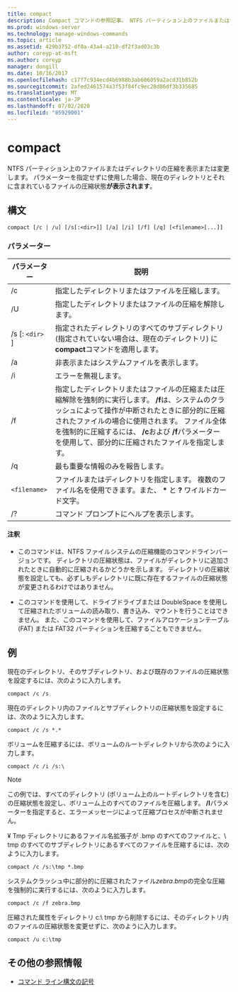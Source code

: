 ```yaml
---
title: compact
description: Compact コマンドの参照記事。 NTFS パーティション上のファイルまたはディレクトリの圧縮を表示または変更します。
ms.prod: windows-server
ms.technology: manage-windows-commands
ms.topic: article
ms.assetid: 429b3752-df0a-43a4-a210-df2f3ad03c3b
author: coreyp-at-msft
ms.author: coreyp
manager: dongill
ms.date: 10/16/2017
ms.openlocfilehash: c17f7c934ecd4b6988b3ab606059a2acd31b852b
ms.sourcegitcommit: 2afed2461574a3f53f84fc9ec28d86df3b335685
ms.translationtype: MT
ms.contentlocale: ja-JP
ms.lasthandoff: 07/02/2020
ms.locfileid: "85929001"
---
```

# <a name="compact"></a>compact

NTFS パーティション上のファイルまたはディレクトリの圧縮を表示または変更します。 パラメーターを指定せずに使用した場合、現在のディレクトリとそれに含まれているファイルの圧縮状態**が表示されます**。

## <a name="syntax"></a>構文

```
compact [/c | /u] [/s[:<dir>]] [/a] [/i] [/f] [/q] [<filename>[...]]
```

### <a name="parameters"></a>パラメーター

| パラメーター | 説明 |
| --------- | ----------- |
| /c | 指定したディレクトリまたはファイルを圧縮します。 |
| /U | 指定したディレクトリまたはファイルの圧縮を解除します。 |
| /s [: `<dir>` ] | 指定されたディレクトリのすべてのサブディレクトリ (指定されていない場合は、現在のディレクトリ) に**compact**コマンドを適用します。 |
| /a | 非表示またはシステムファイルを表示します。 |
| /i | エラーを無視します。 |
| /f | 指定したディレクトリまたはファイルの圧縮または圧縮解除を強制的に実行します。 **/f**は、システムのクラッシュによって操作が中断されたときに部分的に圧縮されたファイルの場合に使用されます。 ファイル全体を強制的に圧縮するには、 **/c**および **/f**パラメーターを使用して、部分的に圧縮されたファイルを指定します。 |
| /q | 最も重要な情報のみを報告します。 |
| `<filename>` | ファイルまたはディレクトリを指定します。 複数のファイル名を使用できます。また、 **&#42;** と **?** ワイルドカード文字。 |
| /? | コマンド プロンプトにヘルプを表示します。 |

#### <a name="remarks"></a>注釈

- このコマンドは、NTFS ファイルシステムの圧縮機能のコマンドラインバージョンです。 ディレクトリの圧縮状態は、ファイルがディレクトリに追加されたときに自動的に圧縮されるかどうかを示します。 ディレクトリの圧縮状態を設定しても、必ずしもディレクトリに既に存在するファイルの圧縮状態が変更されるわけではありません。

- このコマンドを使用して、ドライブドライブまたは DoubleSpace を使用して圧縮されたボリュームの読み取り、書き込み、マウントを行うことはできません。 また、このコマンドを使用して、ファイルアロケーションテーブル (FAT) または FAT32 パーティションを圧縮することもできません。

## <a name="examples"></a>例

現在のディレクトリ、そのサブディレクトリ、および既存のファイルの圧縮状態を設定するには、次のように入力します。

```
compact /c /s
```

現在のディレクトリ内のファイルとサブディレクトリの圧縮状態を設定するには、次のように入力します。

```
compact /c /s *.*
```

ボリュームを圧縮するには、ボリュームのルートディレクトリから次のように入力します。

```
compact /c /i /s:\
```

> [!NOTE]
> この例では、すべてのディレクトリ (ボリューム上のルートディレクトリを含む) の圧縮状態を設定し、ボリューム上のすべてのファイルを圧縮します。 **/I**パラメーターを指定すると、エラーメッセージによって圧縮プロセスが中断されません。

¥ Tmp ディレクトリにあるファイル名拡張子が .bmp のすべてのファイルと、\ tmp のすべてのサブディレクトリにあるすべてのファイルを圧縮するには、次のように入力します。

```
compact /c /s:\tmp *.bmp
```

システムクラッシュ中に部分的に圧縮されたファイル*zebra.bmp*の完全な圧縮を強制的に実行するには、次のように入力します。

```
compact /c /f zebra.bmp
```

圧縮された属性をディレクトリ c:\ tmp から削除するには、そのディレクトリ内のファイルの圧縮状態を変更せずに、次のように入力します。

```
compact /u c:\tmp
```

## <a name="additional-references"></a>その他の参照情報

- [コマンド ライン構文の記号](command-line-syntax-key.md)